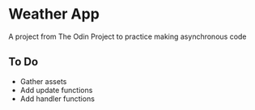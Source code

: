 # Weather App

A project from The Odin Project to practice making asynchronous code

## To Do

- Gather assets
- Add update functions
- Add handler functions